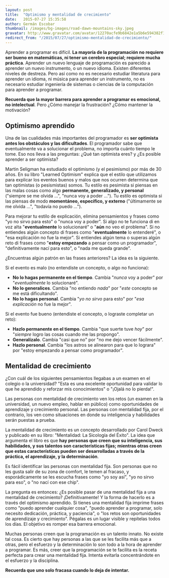 ```yaml
---
layout: post
title:  "Optimismo y mentalidad de crecimiento"
date:   2015-07-27 15:35:58
author: Germán Escobar
thumbnail: /images/bg-images/road-dawn-mountains-sky.jpeg
gravatar: http://www.gravatar.com/avatar/12270acfe9b6842e1a5b6e594382f149.jpg?s=80
redirect_from: "/2015/07/27/optimismo-mentalidad-de-crecimiento/"
---
```


Aprender a programar es difícil. **La mayoría de la programación no requiere ser bueno en matemáticas, ni tener un cerebro especial; requiere mucha práctica**. Aprender un nuevo lenguaje de programación es parecido a aprender un nuevo instrumento, o un nuevo idioma. <!--more-->Existen diferentes niveles de destreza. Pero así como no es necesario estudiar literatura para aprender un idioma, ni música para aprender un instrumento, no es necesario estudiar ingeniería de sistemas o ciencias de la computación para aprender a programar.

**Recuerda que la mayor barrera para aprender a programar es emocional, no intelectual**.  Pero ¿Cómo manejar la frustración? ¿Cómo mantener la motivación?

## Optimismo aprendido

Una de las cualidades más importantes del programador es **ser optimista antes los obstáculos y las dificultades**. El programador sabe que eventualmente va a solucionar el problema, no importa cuánto tiempo le tome. Eso nos lleva a las preguntas: ¿Qué tan optimista eres? y ¿Es posible aprender a ser optimista?

Martin Seligman ha estudiado el optimismo (y el pesimismo) por más de 30 años. En su libro "Learned Optimism" explica que el estilo que utilizamos para explicar los eventos buenos y malos que nos ocurren determina que tan optimistas (o pesismistas) somos. Tu estilo es pesimista si piensas en las malas cosas como algo **permanente, generalizado, y personal** ("siempre se me olvida ...", "nunca voy a poder ..."). Tu estilo es optimista si las piensas de modo **momentáneo, específico, y externo** ("últimamente se me olvida ...", "todavía no puedo ...").

Para mejorar tu estilo de explicación, elimina pensamientos y frases como "yo no sirvo para esto" o "nunca voy a poder". Si algo no te funciona di en voz alta "**eventualmente** lo solucionaré" o "**aún** no veo el problema". Si no entiendes algún concepto di frases como "**eventualmente** lo entenderé", o "esa explicación no fue la mejor". Si entiendes algún tema o superas algún reto di frases como "**estoy empezando** a pensar como un programador",  "definitivamente nací para esto", o "nada me queda grande".

¿Encuentras algún patrón en las frases anteriores? La idea es la siguiente.

Si el evento es malo (no entendiste un concepto, o algo no funciona):

* **No lo hagas permanente en el tiempo**. Cambia "_nunca_ voy a poder" por "_eventualmente_ lo solucionaré".
* **No lo generalices**. Cambia "no entiendo _nada_" por "_este_ concepto se me está dificultando".
* **No lo hagas personal**. Cambia "_yo no sirvo_ para esto" por "_esa explicación_ no fue la mejor".

Si el evento fue bueno (entendiste el concepto, o lograste completar un reto):

* **Hazlo permanente en el tiempo**. Cambia "que suerte tuve _hoy_" por "_siempre_ logro las cosas cuando me las propongo".
* **Generalízalo**. Cambia "casi que no" por "no me dejo vencer fácilmente".
* **Hazlo personal**. Cambia "los astros se alinearon para que lo lograra" por "estoy empezando a pensar como programador".

## Mentalidad de crecimiento

¿Con cuál de los siguientes pensamientos llegabas a un examen en el colegio o la universidad? "Esta es una excelente oportunidad para validar lo que he aprendido y reforzar mis conocimientos" o "¡Ojalá no lo pierda!".

Las personas con mentalidad de crecimiento ven los retos (un examen en la universidad, un nuevo empleo, hablar en público) como oportunidades de aprendizaje y crecimiento personal. Las personas con mentalidad fija, por el contrario, los ven como situaciones en donde su inteligencia y habilidades serán puestas a prueba.

La mentalidad de crecimiento es un concepto desarrollado por Carol Dweck y publicado en su libro: "Mentalidad: La Sicología del Éxito". La idea que argumenta el libro es que **hay personas que creen que su inteligencia, sus habilidades, y sus talentos son características fijas; mientras otras creen que estas características pueden ser desarrolladas a través de la práctica, el aprendizaje, y la determinación**.

Es fácil identificar las personas con mentalidad fija. Son personas que no les gusta salir de su zona de comfort, le temen al fracaso, y esporádicamente se les escucha frases como "yo soy así", "yo no sirvo para eso", o "no nací con ese chip".

La pregunta es entonces: ¿Es posible pasar de una mentalidad fija a una mentalidad de crecimiento? ¡Definitivamente! Y la forma de hacerlo es a través del optimismo aprendido. Si tienes una mentalidad fija imprime frases como "puedo aprender cualquier cosa", "puedo aprender a programar, solo necesito dedicación, práctica, y paciencia", o "los retos son oportunidades de aprendizaje y crecimiento". Pégalas es un lugar visible y repítelas todos los días. El objetivo es romper esa barrera emocional.

Muchas personas creen que la programación es un talento innato. No existe tal cosa. Es cierto que hay personas a las que se les facilita más que a otras, pero el esfuerzo y la determinación lo son todo a la hora de aprender a programar. Es más, creer que la programación se te facilita es la receta perfecta para crear una mentalidad fija. Intenta evitarla concentrándote en el esfuerzo y la disciplina.

**Recuerda que uno solo fracasa cuando lo deja de intentar.**